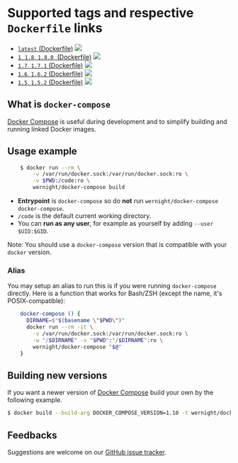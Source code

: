 # Supported tags and respective `Dockerfile` links

  * [`latest` (Dockerfile)](https://github.com/wernight/docker-compose/blob/master/Dockerfile) [![](https://images.microbadger.com/badges/image/wernight/docker-compose.svg)](https://microbadger.com/images/wernight/docker-compose "Get your own image badge on microbadger.com")
  * [`1`, `1.8`, `1.8.0`, (Dockerfile)](https://github.com/wernight/docker-compose/blob/v1.8.0/Dockerfile) [![](https://images.microbadger.com/badges/image/wernight/docker-compose:1.8.svg)](https://microbadger.com/images/wernight/docker-compose "Get your own image badge on microbadger.com")
  * [`1.7`, `1.7.1` (Dockerfile)](https://github.com/wernight/docker-compose/blob/v1.7.1/Dockerfile) [![](https://images.microbadger.com/badges/image/wernight/docker-compose:1.7.svg)](https://microbadger.com/images/wernight/docker-compose "Get your own image badge on microbadger.com")
  * [`1.6`, `1.6.2` (Dockerfile)](https://github.com/wernight/docker-compose/blob/v1.6.2/Dockerfile) [![](https://images.microbadger.com/badges/image/wernight/docker-compose:1.6.svg)](https://microbadger.com/images/wernight/docker-compose "Get your own image badge on microbadger.com")
  * [`1.5`, `1.5.2` (Dockerfile)](https://github.com/wernight/docker-compose/blob/v1.5.2/Dockerfile) [![](https://images.microbadger.com/badges/image/wernight/docker-compose:1.5.svg)](https://microbadger.com/images/wernight/docker-compose "Get your own image badge on microbadger.com")


## What is `docker-compose`

[Docker Compose](https://docs.docker.com/compose/) is useful during development and to simplify building and running linked Docker images.

## Usage example

```bash
    $ docker run --rm \
        -v /var/run/docker.sock:/var/run/docker.sock:ro \
        -v $PWD:/code:ro \
        wernight/docker-compose build
```
  - **Entrypoint** is `docker-compose` so do **not** run `wernight/docker-compose docker-compose`.
  - `/code` is the default current working directory.
  - You can **run as any user**, for example as yourself by adding `--user $UID:$GID`.

Note: You should use a `docker-compose` version that is compatible with your `docker` version.

### Alias

You may setup an alias to run this is if you were running `docker-compose` directly.
Here is a function that works for Bash/ZSH (except the name, it's POSIX-compatible):

```bash
    docker-compose () {
      DIRNAME=$"$(basename \"$PWD\")"
      docker run --rm -it \
        -v /var/run/docker.sock:/var/run/docker.sock:ro \
        -w "/$DIRNAME" -v "$PWD":"/$DIRNAME":ro \
        wernight/docker-compose "$@"
    }
```

## Building new versions

If you want a newer version of [Docker Compose](https://docs.docker.com/compose/) build your own by the following example.

```bash
$ docker build --build-arg DOCKER_COMPOSE_VERSION=1.10 -t wernight/docker-compose .
```

## Feedbacks

Suggestions are welcome on our [GitHub issue tracker](https://github.com/wernight/docker-compose/issues).
